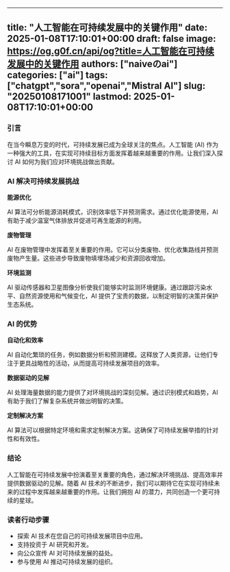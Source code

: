 
---
title: "人工智能在可持续发展中的关键作用"
date: 2025-01-08T17:10:01+00:00
draft: false
image: https://og.g0f.cn/api/og?title=人工智能在可持续发展中的关键作用
authors: ["naiveのai"]
categories: ["ai"]
tags: ["chatgpt","sora","openai","Mistral AI"]
slug: "20250108171001"
lastmod: 2025-01-08T17:10:01+00:00
---
### 引言

在当今瞬息万变的时代，可持续发展已成为全球关注的焦点。人工智能 (AI) 作为一种强大的工具，在实现可持续目标方面发挥着越来越重要的作用。让我们深入探讨 AI 如何为我们应对环境挑战做出贡献。

### AI 解决可持续发展挑战

**能源优化**

AI 算法可分析能源消耗模式，识别效率低下并预测需求。通过优化能源使用，AI 有助于减少温室气体排放并促进可再生能源的利用。

**废物管理**

AI 在废物管理中发挥着至关重要的作用。它可以分类废物、优化收集路线并预测废物产生量。这些进步导致废物填埋场减少和资源回收增加。

**环境监测**

AI 驱动传感器和卫星图像分析使我们能够实时监测环境健康。通过跟踪污染水平、自然资源使用和气候变化，AI 提供了宝贵的数据，以制定明智的决策并保护生态系统。

### AI 的优势

**自动化和效率**

AI 自动化繁琐的任务，例如数据分析和预测建模。这释放了人类资源，让他们专注于更具战略性的活动，从而提高可持续发展项目的效率。

**数据驱动的见解**

AI 处理海量数据的能力提供了对环境挑战的深刻见解。通过识别模式和趋势，AI 有助于我们了解复杂系统并做出明智的决策。

**定制解决方案**

AI 算法可以根据特定环境和需求定制解决方案。这确保了可持续发展举措的针对性和有效性。

### 结论

人工智能在可持续发展中扮演着至关重要的角色，通过解决环境挑战、提高效率并提供数据驱动的见解。随着 AI 技术的不断进步，我们可以期待它在实现可持续未来的过程中发挥越来越重要的作用。让我们拥抱 AI 的潜力，共同创造一个更可持续的星球。

### 读者行动步骤

* 探索 AI 技术在您自己的可持续发展项目中应用。
* 支持投资于 AI 研究和开发。
* 向公众宣传 AI 对可持续发展的益处。
* 参与使用 AI 推动可持续发展的组织。